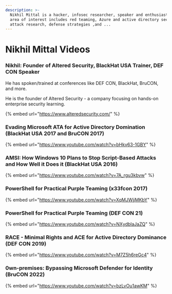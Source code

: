 ```yaml
---
description: >-
  Nikhil Mittal is a hacker, infosec researcher, speaker and enthusiast. His
  area of interest includes red teaming, Azure and active directory security,
  attack research, defense strategies ,and ...
---
```


# Nikhil Mittal Videos

### Nikhil: Founder of Altered Security, BlackHat USA Trainer, DEF CON Speaker

He has spoken/trained at conferences like DEF CON, BlackHat, BruCON, and more.&#x20;

He is the founder of Altered Security - a company focusing on hands-on enterprise security learning.

{% embed url="https://www.alteredsecurity.com/" %}

### Evading Microsoft ATA for Active Directory Domination (BlackHat USA 2017 and BruCON 2017)

{% embed url="https://www.youtube.com/watch?v=bHkv63-1GBY" %}

### AMSI: How Windows 10 Plans to Stop Script-Based Attacks and How Well it Does it (BlackHat USA 2016)

{% embed url="https://www.youtube.com/watch?v=7A_rgu3kbvw" %}

### PowerShell for Practical Purple Teaming (x33fcon 2017)

{% embed url="https://www.youtube.com/watch?v=XqMJWjjMKbY" %}

### PowerShell for Practical Purple Teaming (DEF CON 21)

{% embed url="https://www.youtube.com/watch?v=NXydblaJaZQ" %}

### RACE - Minimal Rights and ACE for Active Directory Dominance (DEF CON 2019)

{% embed url="https://www.youtube.com/watch?v=M7Z5h6reGc4" %}

### 0wn-premises: Bypassing Microsoft Defender for Identity (BruCON 2022)

{% embed url="https://www.youtube.com/watch?v=bzLvOu1awKM" %}

